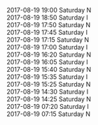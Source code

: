 2017-08-19 19:00 Saturday  N  
2017-08-19 18:50 Saturday  I  
2017-08-19 17:50 Saturday  N  
2017-08-19 17:45 Saturday  I  
2017-08-19 17:15 Saturday  N  
2017-08-19 17:00 Saturday  I  
2017-08-19 16:20 Saturday  N  
2017-08-19 16:05 Saturday  I  
2017-08-19 15:40 Saturday  N  
2017-08-19 15:35 Saturday  I  
2017-08-19 15:25 Saturday  N  
2017-08-19 14:30 Saturday  I  
2017-08-19 14:25 Saturday  N  
2017-08-19 07:20 Saturday  I  
2017-08-19 07:15 Saturday  N  
